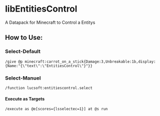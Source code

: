 # libEntitiesControl
A Datapack for Minecraft to Control a Entitys


## How to Use:
### Select-Default

    /give @p minecraft:carrot_on_a_stick{Damage:3,Unbreakable:1b,display:{Name:"{\"text\":\"EntitiesControl\"}"}}
    
### Select-Manuel

    /function lucsoft:entitiescontrol.select
    
#### Execute as Targets
    
    /execute as @e[scores={lsselectec=1}] at @s run
